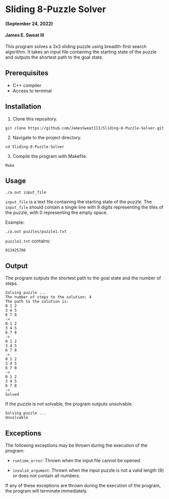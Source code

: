 # Sliding 8-Puzzle Solver
#### (September 24, 2022)
#### James E. Sweat III

This program solves a 3x3 sliding puzzle using breadth-first search algorithm. It takes an input file containing the starting state of the puzzle and outputs the shortest path to the goal state.

## Prerequisites

- C++ compiler
- Access to terminal

## Installation

1. Clone this repository.

``` 
git clone https://github.com/JamesSweatIII/Sliding-8-Puzzle-Solver.git
```

2. Navigate to the project directory.

``` 
cd Sliding-8-Puzzle-Solver
```
3. Compile the program with Makefile.
``` 
Make
```
## Usage

```
./a.out input_file
```
`input_file` is a text file containing the starting state of the puzzle. The `input_file` should contain a single line 
with 9 digits representing the tiles of the puzzle, with 0 representing the empty space.

Example:
``` 
./a.out puzzles/puzzle1.txt
```
`puzzle1.txt` contains:

``` 
013425786
```

## Output

The program outputs the shortest path to the goal state and the number of steps. 

``` 
Solving puzzle ...
The number of steps to the solution: 4
The path to the solution is: 
0 1 2 
3 4 5 
6 7 8 
->
0 1 2 
3 4 5 
6 7 8 
->
0 1 2 
3 4 5 
6 7 8 
->
0 1 2 
3 4 5 
6 7 8 
->
0 1 2 
3 4 5 
6 7 8 
->
Solved
```
If the puzzle is not solvable, the program outputs unsolvable.
``` 
Solving puzzle ...
Unsolvable
```
## Exceptions

The following exceptions may be thrown during the execution of the program:

- `runtime_error`: Thrown when the input file cannot be opened.

- `invalid_argument`: Thrown when the input puzzle is not a valid length (9) or does not contain all numbers.

If any of these exceptions are thrown during the execution of the program, the program will terminate immediately.
